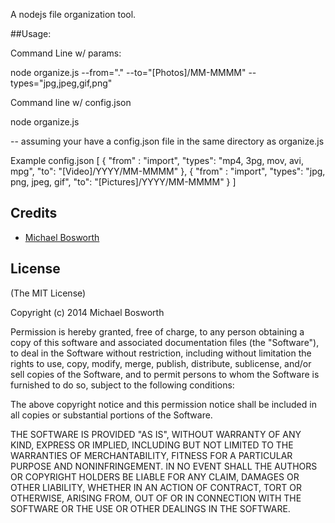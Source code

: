 A nodejs file organization tool.

##Usage:

Command Line w/ params:

node organize.js --from="." --to="[Photos]/MM-MMMM" --types="jpg,jpeg,gif,png"

Command line w/ config.json

node organize.js 

-- assuming your have a config.json file in the same directory as organize.js

Example config.json
[
  {
    "from" : "import",
    "types": "mp4, 3pg, mov, avi, mpg",
    "to": "[Video]/YYYY/MM-MMMM"
  },
    {
    "from" : "import",
    "types": "jpg, png, jpeg, gif",
    "to": "[Pictures]/YYYY/MM-MMMM"
  }
]

## Credits

  - [Michael Bosworth](http://github.com/bozzltron)

## License

(The MIT License)

Copyright (c) 2014 Michael Bosworth

Permission is hereby granted, free of charge, to any person obtaining a copy of
this software and associated documentation files (the "Software"), to deal in
the Software without restriction, including without limitation the rights to
use, copy, modify, merge, publish, distribute, sublicense, and/or sell copies of
the Software, and to permit persons to whom the Software is furnished to do so,
subject to the following conditions:

The above copyright notice and this permission notice shall be included in all
copies or substantial portions of the Software.

THE SOFTWARE IS PROVIDED "AS IS", WITHOUT WARRANTY OF ANY KIND, EXPRESS OR
IMPLIED, INCLUDING BUT NOT LIMITED TO THE WARRANTIES OF MERCHANTABILITY, FITNESS
FOR A PARTICULAR PURPOSE AND NONINFRINGEMENT. IN NO EVENT SHALL THE AUTHORS OR
COPYRIGHT HOLDERS BE LIABLE FOR ANY CLAIM, DAMAGES OR OTHER LIABILITY, WHETHER
IN AN ACTION OF CONTRACT, TORT OR OTHERWISE, ARISING FROM, OUT OF OR IN
CONNECTION WITH THE SOFTWARE OR THE USE OR OTHER DEALINGS IN THE SOFTWARE.